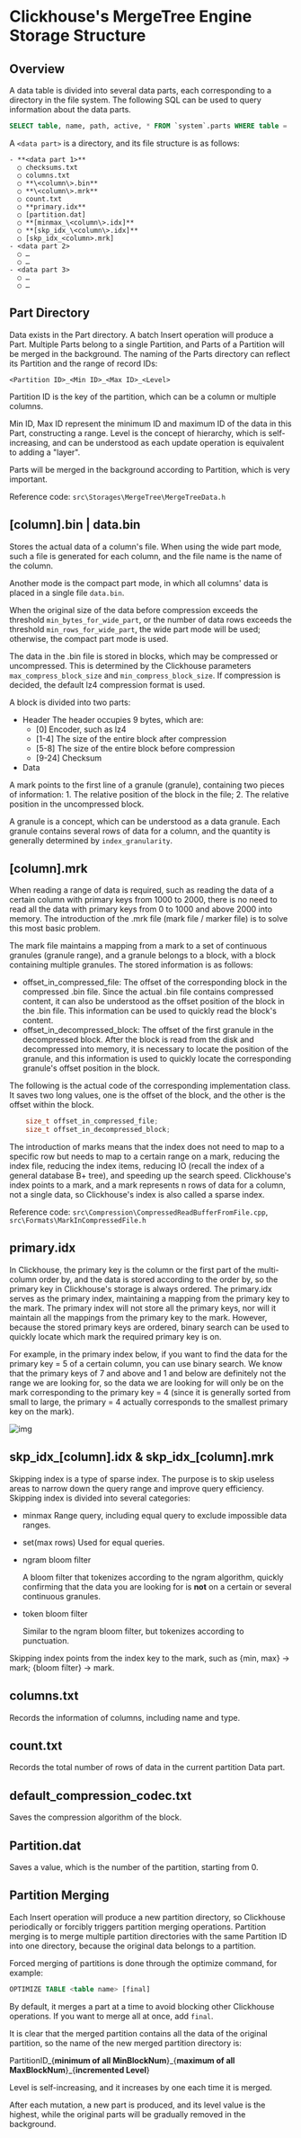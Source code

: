 # Clickhouse's MergeTree Engine Storage Structure

## Overview

A data table is divided into several data parts, each corresponding to a directory in the file system. The following SQL can be used to query information about the data parts.

```SQL
SELECT table, name, path, active, * FROM `system`.parts WHERE table = '<table name>'
```

A `<data part>` is a directory, and its file structure is as follows:

    - **<data part 1>**
      ○ checksums.txt
      ○ columns.txt
      ○ **\<column\>.bin**
      ○ **\<column\>.mrk**
      ○ count.txt
      ○ **primary.idx**
      ○ [partition.dat]
      ○ **[minmax_\<column\>.idx]**
      ○ **[skp_idx_\<column\>.idx]**
      ○ [skp_idx_<column>.mrk]
    - <data part 2>
      ○ …
      ○ …
    - <data part 3>
      ○ …
      ○ …

## Part Directory
Data exists in the Part directory. A batch Insert operation will produce a Part. Multiple Parts belong to a single Partition, and Parts of a Partition will be merged in the background. The naming of the Parts directory can reflect its Partition and the range of record IDs:

`<Partition ID>_<Min ID>_<Max ID>_<Level>`

Partition ID is the key of the partition, which can be a column or multiple columns.

Min ID, Max ID represent the minimum ID and maximum ID of the data in this Part, constructing a range. Level is the concept of hierarchy, which is self-increasing, and can be understood as each update operation is equivalent to adding a "layer".

Parts will be merged in the background according to Partition, which is very important.

Reference code: `src\Storages\MergeTree\MergeTreeData.h`

## [column].bin | data.bin

Stores the actual data of a column's file. When using the wide part mode, such a file is generated for each column, and the file name is the name of the column.

Another mode is the compact part mode, in which all columns' data is placed in a single file `data.bin`.

When the original size of the data before compression exceeds the threshold `min_bytes_for_wide_part`, or the number of data rows exceeds the threshold `min_rows_for_wide_part`, the wide part mode will be used; otherwise, the compact part mode is used.

The data in the .bin file is stored in blocks, which may be compressed or uncompressed. This is determined by the Clickhouse parameters `max_compress_block_size` and `min_compress_block_size`. If compression is decided, the default lz4 compression format is used.

A block is divided into two parts:

- Header
  The header occupies 9 bytes, which are:
  - [0] Encoder, such as lz4
  - [1-4] The size of the entire block after compression
  - [5-8] The size of the entire block before compression
  - [9-24] Checksum
- Data

A mark points to the first line of a granule (granule), containing two pieces of information: 1. The relative position of the block in the file; 2. The relative position in the uncompressed block.

A granule is a concept, which can be understood as a data granule. Each granule contains several rows of data for a column, and the quantity is generally determined by `index_granularity`.

## [column].mrk

When reading a range of data is required, such as reading the data of a certain column with primary keys from 1000 to 2000, there is no need to read all the data with primary keys from 0 to 1000 and above 2000 into memory. The introduction of the .mrk file (mark file / marker file) is to solve this most basic problem.

The mark file maintains a mapping from a mark to a set of continuous granules (granule range), and a granule belongs to a block, with a block containing multiple granules. The stored information is as follows:

- offset_in_compressed_file: The offset of the corresponding block in the compressed .bin file. Since the actual .bin file contains compressed content, it can also be understood as the offset position of the block in the .bin file. This information can be used to quickly read the block's content.
- offset_in_decompressed_block: The offset of the first granule in the decompressed block. After the block is read from the disk and decompressed into memory, it is necessary to locate the position of the granule, and this information is used to quickly locate the corresponding granule's offset position in the block.

The following is the actual code of the corresponding implementation class. It saves two long values, one is the offset of the block, and the other is the offset within the block.

```C++
    size_t offset_in_compressed_file;
    size_t offset_in_decompressed_block;
```

The introduction of marks means that the index does not need to map to a specific row but needs to map to a certain range on a mark, reducing the index file, reducing the index items, reducing IO (recall the index of a general database B+ tree), and speeding up the search speed. Clickhouse's index points to a mark, and a mark represents n rows of data for a column, not a single data, so Clickhouse's index is also called a sparse index.

Reference code: `src\Compression\CompressedReadBufferFromFile.cpp`, `src\Formats\MarkInCompressedFile.h`

## primary.idx

In Clickhouse, the primary key is the column or the first part of the multi-column order by, and the data is stored according to the order by, so the primary key in Clickhouse's storage is always ordered. The primary.idx serves as the primary index, maintaining a mapping from the primary key to the mark. The primary index will not store all the primary keys, nor will it maintain all the mappings from the primary key to the mark. However, because the stored primary keys are ordered, binary search can be used to quickly locate which mark the required primary key is on.

For example, in the primary index below, if you want to find the data for the primary key = 5 of a certain column, you can use binary search. We know that the primary keys of 7 and above and 1 and below are definitely not the range we are looking for, so the data we are looking for will only be on the mark corresponding to the primary key = 4 (since it is generally sorted from small to large, the primary = 4 actually corresponds to the smallest primary key on the mark).

![img](https://raw.githubusercontent.com/Alex-Cheng/alex-cheng.github.io/master/_posts/images/image-20211207160515889.png)

## skp_idx_[column].idx & skp_idx_[column].mrk
Skipping index is a type of sparse index. The purpose is to skip useless areas to narrow down the query range and improve query efficiency. Skipping index is divided into several categories:

- minmax
  Range query, including equal query to exclude impossible data ranges.

- set(max rows)
  Used for equal queries.

- ngram bloom filter

  A bloom filter that tokenizes according to the ngram algorithm, quickly confirming that the data you are looking for is **not** on a certain or several continuous granules.

- token bloom filter

  Similar to the ngram bloom filter, but tokenizes according to punctuation.

Skipping index points from the index key to the mark, such as {min, max} -> mark; {bloom filter} -> mark.

## columns.txt

Records the information of columns, including name and type.

## count.txt

Records the total number of rows of data in the current partition Data part.

## default_compression_codec.txt

Saves the compression algorithm of the block.

## Partition.dat

Saves a value, which is the number of the partition, starting from 0.

## Partition Merging

Each Insert operation will produce a new partition directory, so Clickhouse periodically or forcibly triggers partition merging operations. Partition merging is to merge multiple partition directories with the same Partition ID into one directory, because the original data belongs to a partition.

Forced merging of partitions is done through the optimize command, for example:
```SQL
OPTIMIZE TABLE <table name> [final]
```
By default, it merges a part at a time to avoid blocking other Clickhouse operations. If you want to merge all at once, add `final`.

It is clear that the merged partition contains all the data of the original partition, so the name of the new merged partition directory is:

PartitionID\_{**minimum of all MinBlockNum**}\_{**maximum of all MaxBlockNum**}\_{**incremented Level**}

Level is self-increasing, and it increases by one each time it is merged.

After each mutation, a new part is produced, and its level value is the highest, while the original parts will be gradually removed in the background.
